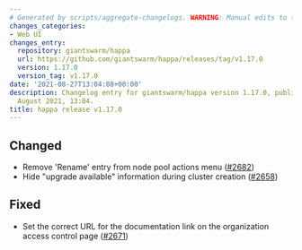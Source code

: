 ```yaml
---
# Generated by scripts/aggregate-changelogs. WARNING: Manual edits to this files will be overwritten.
changes_categories:
- Web UI
changes_entry:
  repository: giantswarm/happa
  url: https://github.com/giantswarm/happa/releases/tag/v1.17.0
  version: 1.17.0
  version_tag: v1.17.0
date: '2021-08-27T13:04:08+00:00'
description: Changelog entry for giantswarm/happa version 1.17.0, published on 27
  August 2021, 13:04.
title: happa release v1.17.0
---
```


## Changed

- Remove 'Rename' entry from node pool actions menu ([#2682](https://github.com/giantswarm/happa/pull/2682))
- Hide "upgrade available" information during cluster creation ([#2658](https://github.com/giantswarm/happa/pull/2658))

## Fixed

- Set the correct URL for the documentation link on the organization access control page ([#2671](https://github.com/giantswarm/happa/pull/2671))

